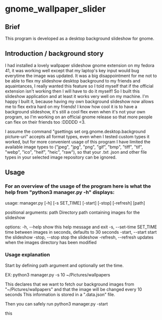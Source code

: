 # gnome_wallpaper_slider

## Brief

This program is developed as a desktop background slideshow for gnome.

## Introduction / background story

I had installed a lovely wallpaper slideshow gnome extension on my fedora 41, it was working well except that my laptop's key input would bug everytime the image was updated. It was a big disappointment for me not to be able to flex my slideshow desktop background to my friends and aquaintances, I really wanted this feature so I told myself that if the official extension isn't working then I will have to do it myself! So I built this slideshow application and at least it works very well on my machine.
I'm happy I built it, because having my own background slideshow now allows me to flex extra hard on my friends! I know how cool it is to have a background slideshow, it's still a cool flex even when it's not your own program, so I'm working on an official gnome release so that more people can flex on their friends too :DDDDD <3.

I assume the command "gsettings set org.gnome.desktop.background picture-uri" accepts all format types, even when I tested custom types it worked, but for more convenient usage of this program I have limited the available image types to ("jpeg", "jpg", "png", "gif", "bmp", "tiff", "tif", "webp", "ico", "heif", "heic", "raw"), so that your .txt .json and other file types in your selected image repository can be ignored.

## Usage

### For an overview of the usage of the program here is what the help from "python3 manager.py -h" displays:

usage: manager.py [-h] [-s SET_TIME] [-start] [-stop] [-refresh] [path]

positional arguments:
  path                  Directory path containing images for the slideshow

options:
  -h, --help            show this help message and exit
  -s, --set-time SET_TIME
                        time between images in seconds, defaults to 30 seconds
  -start, --start       start the slideshow
  -stop, --stop         stop the slideshow
  -refresh, --refresh   updates when the images directory has been modified

### Usage explanation

Start by defining path argument and optionally set the time.

EX: python3 manager.py -s 10 ~/Pictures/wallpapers

This declares that we want to fetch our background images from "~/Pictures/wallpapers" and that the image will be changed every 10 seconds
This information is stored in a ".data.json" file.

Then you can safely run python3 manager.py -start

this
